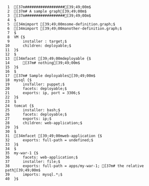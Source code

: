      1	[37m##################[39;49;00m$
     2	[37m# A sample graph[39;49;00m$
     3	[37m##################[39;49;00m$
     4	$
     5	[34mimport [39;49;00msome-definition.graph;$
     6	[34mimport [39;49;00manother-definition.graph;$
     7	$
     8	VM {$
     9		installer : target;$
    10		children: deployable;$
    11	}$
    12	$
    13	[34mfacet [39;49;00mdeployable {$
    14		[37m# nothing[39;49;00m$
    15	}$
    16	$
    17	[37m# Sample deployables[39;49;00m$
    18	mysql {$
    19		insTaller: puppet;$
    20		facets: deployable;$
    21		exports: ip, port = 3306;$
    22	}$
    23	$
    24	tomcat {$
    25		installer: bash;$
    26		facets: deployable;$
    27		exports: ip;$
    28		children: web-application;$
    29	}$
    30	$
    31	[34mfacet [39;49;00mweb-application {$
    32		exports: full-path = undefined;$
    33	}$
    34	$
    35	my-war-1 {$
    36		facets: web-application;$
    37		installer: file;$
    38		exports: full-path = apps/my-war-1;	[37m# the relative path[39;49;00m$
    39		imports: mysql.*;$
    40	}$
